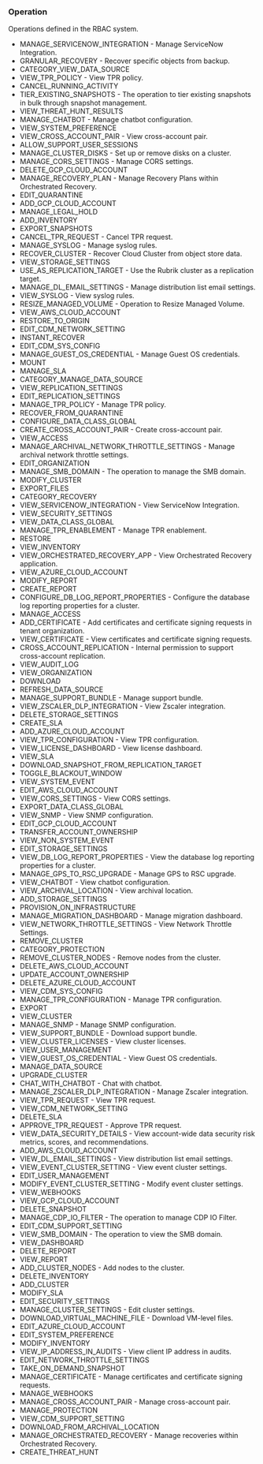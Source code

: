### Operation
Operations defined in the RBAC system.

- MANAGE_SERVICENOW_INTEGRATION - Manage ServiceNow Integration.
- GRANULAR_RECOVERY - Recover specific objects from backup.
- CATEGORY_VIEW_DATA_SOURCE
- VIEW_TPR_POLICY - View TPR policy.
- CANCEL_RUNNING_ACTIVITY
- TIER_EXISTING_SNAPSHOTS - The operation to tier existing snapshots in bulk through snapshot management.
- VIEW_THREAT_HUNT_RESULTS
- MANAGE_CHATBOT - Manage chatbot configuration.
- VIEW_SYSTEM_PREFERENCE
- VIEW_CROSS_ACCOUNT_PAIR - View cross-account pair.
- ALLOW_SUPPORT_USER_SESSIONS
- MANAGE_CLUSTER_DISKS - Set up or remove disks on a cluster.
- MANAGE_CORS_SETTINGS - Manage CORS settings.
- DELETE_GCP_CLOUD_ACCOUNT
- MANAGE_RECOVERY_PLAN - Manage Recovery Plans within Orchestrated Recovery.
- EDIT_QUARANTINE
- ADD_GCP_CLOUD_ACCOUNT
- MANAGE_LEGAL_HOLD
- ADD_INVENTORY
- EXPORT_SNAPSHOTS
- CANCEL_TPR_REQUEST - Cancel TPR request.
- MANAGE_SYSLOG - Manage syslog rules.
- RECOVER_CLUSTER - Recover Cloud Cluster from object store data.
- VIEW_STORAGE_SETTINGS
- USE_AS_REPLICATION_TARGET - Use the Rubrik cluster as a replication target.
- MANAGE_DL_EMAIL_SETTINGS - Manage distribution list email settings.
- VIEW_SYSLOG - View syslog rules.
- RESIZE_MANAGED_VOLUME - Operation to Resize Managed Volume.
- VIEW_AWS_CLOUD_ACCOUNT
- RESTORE_TO_ORIGIN
- EDIT_CDM_NETWORK_SETTING
- INSTANT_RECOVER
- EDIT_CDM_SYS_CONFIG
- MANAGE_GUEST_OS_CREDENTIAL - Manage Guest OS credentials.
- MOUNT
- MANAGE_SLA
- CATEGORY_MANAGE_DATA_SOURCE
- VIEW_REPLICATION_SETTINGS
- EDIT_REPLICATION_SETTINGS
- MANAGE_TPR_POLICY - Manage TPR policy.
- RECOVER_FROM_QUARANTINE
- CONFIGURE_DATA_CLASS_GLOBAL
- CREATE_CROSS_ACCOUNT_PAIR - Create cross-account pair.
- VIEW_ACCESS
- MANAGE_ARCHIVAL_NETWORK_THROTTLE_SETTINGS - Manage archival network throttle settings.
- EDIT_ORGANIZATION
- MANAGE_SMB_DOMAIN - The operation to manage the SMB domain.
- MODIFY_CLUSTER
- EXPORT_FILES
- CATEGORY_RECOVERY
- VIEW_SERVICENOW_INTEGRATION - View ServiceNow Integration.
- VIEW_SECURITY_SETTINGS
- VIEW_DATA_CLASS_GLOBAL
- MANAGE_TPR_ENABLEMENT - Manage TPR enablement.
- RESTORE
- VIEW_INVENTORY
- VIEW_ORCHESTRATED_RECOVERY_APP - View Orchestrated Recovery application.
- VIEW_AZURE_CLOUD_ACCOUNT
- MODIFY_REPORT
- CREATE_REPORT
- CONFIGURE_DB_LOG_REPORT_PROPERTIES - Configure the database log reporting properties for a cluster.
- MANAGE_ACCESS
- ADD_CERTIFICATE - Add certificates and certificate signing requests in tenant organization.
- VIEW_CERTIFICATE - View certificates and certificate signing requests.
- CROSS_ACCOUNT_REPLICATION - Internal permission to support cross-account replication.
- VIEW_AUDIT_LOG
- VIEW_ORGANIZATION
- DOWNLOAD
- REFRESH_DATA_SOURCE
- MANAGE_SUPPORT_BUNDLE - Manage support bundle.
- VIEW_ZSCALER_DLP_INTEGRATION - View Zscaler integration.
- DELETE_STORAGE_SETTINGS
- CREATE_SLA
- ADD_AZURE_CLOUD_ACCOUNT
- VIEW_TPR_CONFIGURATION - View TPR configuration.
- VIEW_LICENSE_DASHBOARD - View license dashboard.
- VIEW_SLA
- DOWNLOAD_SNAPSHOT_FROM_REPLICATION_TARGET
- TOGGLE_BLACKOUT_WINDOW
- VIEW_SYSTEM_EVENT
- EDIT_AWS_CLOUD_ACCOUNT
- VIEW_CORS_SETTINGS - View CORS settings.
- EXPORT_DATA_CLASS_GLOBAL
- VIEW_SNMP - View SNMP configuration.
- EDIT_GCP_CLOUD_ACCOUNT
- TRANSFER_ACCOUNT_OWNERSHIP
- VIEW_NON_SYSTEM_EVENT
- EDIT_STORAGE_SETTINGS
- VIEW_DB_LOG_REPORT_PROPERTIES - View the database log reporting properties for a cluster.
- MANAGE_GPS_TO_RSC_UPGRADE - Manage GPS to RSC upgrade.
- VIEW_CHATBOT - View chatbot configuration.
- VIEW_ARCHIVAL_LOCATION - View archival location.
- ADD_STORAGE_SETTINGS
- PROVISION_ON_INFRASTRUCTURE
- MANAGE_MIGRATION_DASHBOARD - Manage migration dashboard.
- VIEW_NETWORK_THROTTLE_SETTINGS - View Network Throttle Settings.
- REMOVE_CLUSTER
- CATEGORY_PROTECTION
- REMOVE_CLUSTER_NODES - Remove nodes from the cluster.
- DELETE_AWS_CLOUD_ACCOUNT
- UPDATE_ACCOUNT_OWNERSHIP
- DELETE_AZURE_CLOUD_ACCOUNT
- VIEW_CDM_SYS_CONFIG
- MANAGE_TPR_CONFIGURATION - Manage TPR configuration.
- EXPORT
- VIEW_CLUSTER
- MANAGE_SNMP - Manage SNMP configuration.
- VIEW_SUPPORT_BUNDLE - Download support bundle.
- VIEW_CLUSTER_LICENSES - View cluster licenses.
- VIEW_USER_MANAGEMENT
- VIEW_GUEST_OS_CREDENTIAL - View Guest OS credentials.
- MANAGE_DATA_SOURCE
- UPGRADE_CLUSTER
- CHAT_WITH_CHATBOT - Chat with chatbot.
- MANAGE_ZSCALER_DLP_INTEGRATION - Manage Zscaler integration.
- VIEW_TPR_REQUEST - View TPR request.
- VIEW_CDM_NETWORK_SETTING
- DELETE_SLA
- APPROVE_TPR_REQUEST - Approve TPR request.
- VIEW_DATA_SECURITY_DETAILS - View account-wide data security risk metrics, scores, and recommendations.
- ADD_AWS_CLOUD_ACCOUNT
- VIEW_DL_EMAIL_SETTINGS - View distribution list email settings.
- VIEW_EVENT_CLUSTER_SETTING - View event cluster settings.
- EDIT_USER_MANAGEMENT
- MODIFY_EVENT_CLUSTER_SETTING - Modify event cluster settings.
- VIEW_WEBHOOKS
- VIEW_GCP_CLOUD_ACCOUNT
- DELETE_SNAPSHOT
- MANAGE_CDP_IO_FILTER - The operation to manage CDP IO Filter.
- EDIT_CDM_SUPPORT_SETTING
- VIEW_SMB_DOMAIN - The operation to view the SMB domain.
- VIEW_DASHBOARD
- DELETE_REPORT
- VIEW_REPORT
- ADD_CLUSTER_NODES - Add nodes to the cluster.
- DELETE_INVENTORY
- ADD_CLUSTER
- MODIFY_SLA
- EDIT_SECURITY_SETTINGS
- MANAGE_CLUSTER_SETTINGS - Edit cluster settings.
- DOWNLOAD_VIRTUAL_MACHINE_FILE - Download VM-level files.
- EDIT_AZURE_CLOUD_ACCOUNT
- EDIT_SYSTEM_PREFERENCE
- MODIFY_INVENTORY
- VIEW_IP_ADDRESS_IN_AUDITS - View client IP address in audits.
- EDIT_NETWORK_THROTTLE_SETTINGS
- TAKE_ON_DEMAND_SNAPSHOT
- MANAGE_CERTIFICATE - Manage certificates and certificate signing requests.
- MANAGE_WEBHOOKS
- MANAGE_CROSS_ACCOUNT_PAIR - Manage cross-account pair.
- MANAGE_PROTECTION
- VIEW_CDM_SUPPORT_SETTING
- DOWNLOAD_FROM_ARCHIVAL_LOCATION
- MANAGE_ORCHESTRATED_RECOVERY - Manage recoveries within Orchestrated Recovery.
- CREATE_THREAT_HUNT
